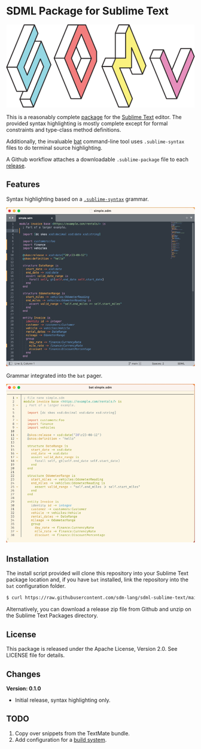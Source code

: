# SDML Package for Sublime Text

![SDML Logo Text](https://raw.githubusercontent.com/sdm-lang/.github/main/profile/horizontal-text.svg)

This is a reasonably complete [package](https://www.sublimetext.com/docs/packages.html) for the [Sublime Text](https://www.sublimetext.com/) editor. The provided syntax highlighting is mostly complete
except for formal constraints and type-class method definitions.

Additionally, the invaluable [bat](https://github.com/sharkdp/bat) command-line tool uses `.sublime-syntax` files to do
terminal source highlighting.

A Github workflow attaches a downloadable `.sublime-package` file to each [release](https://github.com/sdm-lang/sdml-sublime-text/releases/).

## Features

Syntax highlighting based on a [`.sublime-syntax`](https://www.sublimetext.com/docs/syntax.html) grammar.

![Sublime Text Highlighting](./images/sublime.png)

Grammar integrated into the `bat` pager.

![Bat Highlighting](./images/sublime-bat.png)

## Installation

The install script provided will clone this repository into your Sublime Text package location and, if you have `bat`
installed, link the repository into the `bat` configuration folder.

```bash
$ curl https://raw.githubusercontent.com/sdm-lang/sdml-sublime-text/main/install.sh | sh
```

Alternatively, you can download a release zip file from Github and unzip on the Sublime Text Packages directory.

## License

This package is released under the Apache License, Version 2.0. See LICENSE file for details.

## Changes

**Version: 0.1.0**

* Initial release, syntax highlighting only.

## TODO

1. Copy over snippets from the TextMate bundle.
1. Add configuration for a [build system](https://www.sublimetext.com/docs/build_systems.html).
